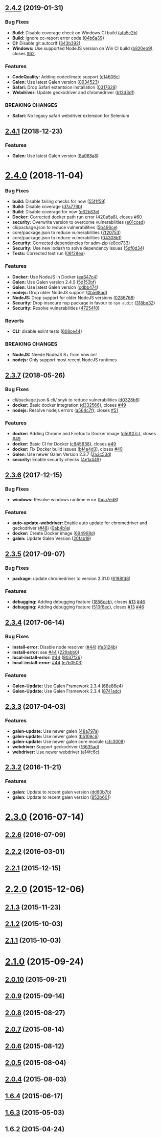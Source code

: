 ## [2.4.2](https://github.com/hypery2k/galenframework-cli/compare/v2.4.1...v2.4.2) (2019-01-31)


### Bug Fixes

* **Build:** Disable coverage check on Windows CI build ([afa5c2b](https://github.com/hypery2k/galenframework-cli/commit/afa5c2b))
* **Build:** Ignore cc-report error code ([04b6a39](https://github.com/hypery2k/galenframework-cli/commit/04b6a39))
* **CI:** Disable git autocrlf ([343b392](https://github.com/hypery2k/galenframework-cli/commit/343b392))
* **Windows:** Use supported NodeJS version on Win CI build ([b820eb9](https://github.com/hypery2k/galenframework-cli/commit/b820eb9)), closes [#62](https://github.com/hypery2k/galenframework-cli/issues/62)


### Features

* **CodeQuality:** Adding codeclimate support ([e14606c](https://github.com/hypery2k/galenframework-cli/commit/e14606c))
* **Galen:** Use latest Galen version ([0934523](https://github.com/hypery2k/galenframework-cli/commit/0934523))
* **Safari:** Drop Safari extentsion installation ([0317629](https://github.com/hypery2k/galenframework-cli/commit/0317629))
* **Webdriver:** Update geckodriver and chromedriver ([b13d3df](https://github.com/hypery2k/galenframework-cli/commit/b13d3df))


### BREAKING CHANGES

* **Safari:** No legacy safari  webdriver extension for Selenium



## [2.4.1](https://github.com/hypery2k/galenframework-cli/compare/v2.4.0...v2.4.1) (2018-12-23)


### Features

* **Galen:** Use latest Galen version ([8a068a8](https://github.com/hypery2k/galenframework-cli/commit/8a068a8))



# [2.4.0](https://github.com/hypery2k/galenframework-cli/compare/v2.3.7...v2.4.0) (2018-11-04)


### Bug Fixes

* **build:** Disable failing checks for now ([55f1f59](https://github.com/hypery2k/galenframework-cli/commit/55f1f59))
* **Build:** Disable coverage ([d7a776b](https://github.com/hypery2k/galenframework-cli/commit/d7a776b))
* **Build:** Disable coverage for now ([c62b83e](https://github.com/hypery2k/galenframework-cli/commit/c62b83e))
* **Docker:** Corrected docker path run error ([420a5a8](https://github.com/hypery2k/galenframework-cli/commit/420a5a8)), closes [#60](https://github.com/hypery2k/galenframework-cli/issues/60)
* **security:** Overwrite version to overcome vulnerabilities ([e01cced](https://github.com/hypery2k/galenframework-cli/commit/e01cced))
* cli/package.json to reduce vulnerabilities ([5b496ce](https://github.com/hypery2k/galenframework-cli/commit/5b496ce))
* core/package.json to reduce vulnerabilities ([7f20753](https://github.com/hypery2k/galenframework-cli/commit/7f20753))
* core/package.json to reduce vulnerabilities ([04308b1](https://github.com/hypery2k/galenframework-cli/commit/04308b1))
* **Security:** Corrected dependencies for adm-zip ([e8cd733](https://github.com/hypery2k/galenframework-cli/commit/e8cd733))
* **Security:** Use new lodash to solve dependency issues ([5df0d34](https://github.com/hypery2k/galenframework-cli/commit/5df0d34))
* **Tests:** Corrected test run ([06f28ea](https://github.com/hypery2k/galenframework-cli/commit/06f28ea))


### Features

* **Docker:** Use NodeJS in Docker ([ea647c4](https://github.com/hypery2k/galenframework-cli/commit/ea647c4))
* **Galen:** Use Galen version 2.4.0 ([5d153bf](https://github.com/hypery2k/galenframework-cli/commit/5d153bf))
* **Galen:** Use latest Galen version ([cdbb474](https://github.com/hypery2k/galenframework-cli/commit/cdbb474))
* **nodejs:** Drop older NodeJS support ([0b568ad](https://github.com/hypery2k/galenframework-cli/commit/0b568ad))
* **NodeJS:** Drop support for older NodeJS versions ([0286768](https://github.com/hypery2k/galenframework-cli/commit/0286768))
* **Security:** Drop insecure nsp package in favour to `npm audit` ([318be32](https://github.com/hypery2k/galenframework-cli/commit/318be32))
* **Security:** Resolve vulnerabilities ([4725410](https://github.com/hypery2k/galenframework-cli/commit/4725410))


### Reverts

* **CLI:** disable eslint tests ([608ce44](https://github.com/hypery2k/galenframework-cli/commit/608ce44))


### BREAKING CHANGES

* **NodeJS:** Neede NodeJS 8+ from now on!
* **nodejs:** Only support most recent NodeJS runtimes



## [2.3.7](https://github.com/hypery2k/galenframework-cli/compare/v2.3.6...v2.3.7) (2018-05-26)


### Bug Fixes

* cli/package.json & cli/.snyk to reduce vulnerabilities ([d0328b6](https://github.com/hypery2k/galenframework-cli/commit/d0328b6))
* **docker:** Basic docker integration ([d332566](https://github.com/hypery2k/galenframework-cli/commit/d332566)), closes [#49](https://github.com/hypery2k/galenframework-cli/issues/49)
* **nodejs:** Resolve nodejs errors ([a564c7f](https://github.com/hypery2k/galenframework-cli/commit/a564c7f)), closes [#51](https://github.com/hypery2k/galenframework-cli/issues/51)


### Features

* **docker:** Adding Chrome and Firefox to Docker image ([d50f07c](https://github.com/hypery2k/galenframework-cli/commit/d50f07c)), closes [#49](https://github.com/hypery2k/galenframework-cli/issues/49)
* **docker:** Basic CI for Docker ([c845838](https://github.com/hypery2k/galenframework-cli/commit/c845838)), closes [#49](https://github.com/hypery2k/galenframework-cli/issues/49)
* **docker:** Fix Docker build issues ([bf4a4d3](https://github.com/hypery2k/galenframework-cli/commit/bf4a4d3)), closes [#49](https://github.com/hypery2k/galenframework-cli/issues/49)
* **Galen:** Use newer Galen Version 2.3.7 ([2a3c53d](https://github.com/hypery2k/galenframework-cli/commit/2a3c53d))
* **security:** Enable security checks ([4e1a449](https://github.com/hypery2k/galenframework-cli/commit/4e1a449))



## [2.3.6](https://github.com/hypery2k/galenframework-cli/compare/v2.3.5...v2.3.6) (2017-12-15)


### Bug Fixes

* **windows:** Resolve windows runtime error ([bca7ed8](https://github.com/hypery2k/galenframework-cli/commit/bca7ed8))


### Features

* **auto-update-webdriver:** Enable auto update for chromedriver and geckodriver ([#48](https://github.com/hypery2k/galenframework-cli/issues/48)) ([0ab4b1e](https://github.com/hypery2k/galenframework-cli/commit/0ab4b1e))
* **docker:** Create Docker image ([694998d](https://github.com/hypery2k/galenframework-cli/commit/694998d))
* **galen:** Update Galen Version ([20fab19](https://github.com/hypery2k/galenframework-cli/commit/20fab19))



## [2.3.5](https://github.com/hypery2k/galenframework-cli/compare/v2.3.4...v2.3.5) (2017-09-07)


### Bug Fixes

* **package:** update chromedriver to version 2.31.0 ([6188fd8](https://github.com/hypery2k/galenframework-cli/commit/6188fd8))


### Features

* **debugging:** Adding debugging feature ([1856ccb](https://github.com/hypery2k/galenframework-cli/commit/1856ccb)), closes [#13](https://github.com/hypery2k/galenframework-cli/issues/13) [#46](https://github.com/hypery2k/galenframework-cli/issues/46)
* **debugging:** Adding debugging feature ([510f8ec](https://github.com/hypery2k/galenframework-cli/commit/510f8ec)), closes [#13](https://github.com/hypery2k/galenframework-cli/issues/13) [#46](https://github.com/hypery2k/galenframework-cli/issues/46)



## [2.3.4](https://github.com/hypery2k/galenframework-cli/compare/v2.3.3...v2.3.4) (2017-06-14)


### Bug Fixes

* **install-error:** Disable node resolver ([#44](https://github.com/hypery2k/galenframework-cli/issues/44)) ([fe3124b](https://github.com/hypery2k/galenframework-cli/commit/fe3124b))
* **install-error:** see [#44](https://github.com/hypery2k/galenframework-cli/issues/44) ([229abb0](https://github.com/hypery2k/galenframework-cli/commit/229abb0))
* **local-install-error:** [#44](https://github.com/hypery2k/galenframework-cli/issues/44) ([9037f36](https://github.com/hypery2k/galenframework-cli/commit/9037f36))
* **local-install-error:** [#44](https://github.com/hypery2k/galenframework-cli/issues/44) ([e7b0503](https://github.com/hypery2k/galenframework-cli/commit/e7b0503))


### Features

* **Galen-Update:** Use Galen Framework 2.3.4 ([68e86e4](https://github.com/hypery2k/galenframework-cli/commit/68e86e4))
* **Galen-Update:** Use Galen Framework 2.3.4 ([8741adc](https://github.com/hypery2k/galenframework-cli/commit/8741adc))



## [2.3.3](https://github.com/hypery2k/galenframework-cli/compare/v2.3.2...v2.3.3) (2017-04-03)


### Features

* **galen-update:** Use newer galen ([48a797a](https://github.com/hypery2k/galenframework-cli/commit/48a797a))
* **galen-update:** Use newer galen ([b5109c6](https://github.com/hypery2k/galenframework-cli/commit/b5109c6))
* **galen-update:** Use newer galen core module ([cfc3008](https://github.com/hypery2k/galenframework-cli/commit/cfc3008))
* **webdriver:** Support geckodriver ([16635ad](https://github.com/hypery2k/galenframework-cli/commit/16635ad))
* **webdriver:** Use newer webdriver ([a14fc6c](https://github.com/hypery2k/galenframework-cli/commit/a14fc6c))



## [2.3.2](https://github.com/hypery2k/galenframework-cli/compare/v2.3.1...v2.3.2) (2016-11-21)


### Features

* **galen:** Update to recent galen version ([dd80b7b](https://github.com/hypery2k/galenframework-cli/commit/dd80b7b))
* **galen:** Update to recent galen version ([852b601](https://github.com/hypery2k/galenframework-cli/commit/852b601))



# [2.3.0](https://github.com/hypery2k/galenframework-cli/compare/v2.2.6...v2.3.0) (2016-07-14)



## [2.2.6](https://github.com/hypery2k/galenframework-cli/compare/v2.2.5...v2.2.6) (2016-07-09)



## [2.2.2](https://github.com/hypery2k/galenframework-cli/compare/v2.2.1...v2.2.2) (2016-03-01)



## [2.2.1](https://github.com/hypery2k/galenframework-cli/compare/v2.2.0...v2.2.1) (2015-12-15)



# [2.2.0](https://github.com/hypery2k/galenframework-cli/compare/v2.1.3...v2.2.0) (2015-12-06)



## [2.1.3](https://github.com/hypery2k/galenframework-cli/compare/v2.1.2...v2.1.3) (2015-11-23)



## [2.1.2](https://github.com/hypery2k/galenframework-cli/compare/v2.1.1...v2.1.2) (2015-10-03)



## [2.1.1](https://github.com/hypery2k/galenframework-cli/compare/v2.1.0...v2.1.1) (2015-10-03)



# [2.1.0](https://github.com/hypery2k/galenframework-cli/compare/v2.0.10...v2.1.0) (2015-09-24)



## [2.0.10](https://github.com/hypery2k/galenframework-cli/compare/v2.0.9...v2.0.10) (2015-09-21)



## [2.0.9](https://github.com/hypery2k/galenframework-cli/compare/v2.0.8...v2.0.9) (2015-09-14)



## [2.0.8](https://github.com/hypery2k/galenframework-cli/compare/v2.0.7...v2.0.8) (2015-08-27)



## [2.0.7](https://github.com/hypery2k/galenframework-cli/compare/v2.0.6...v2.0.7) (2015-08-14)



## [2.0.6](https://github.com/hypery2k/galenframework-cli/compare/v2.0.5...v2.0.6) (2015-08-12)



## [2.0.5](https://github.com/hypery2k/galenframework-cli/compare/v2.0.4...v2.0.5) (2015-08-04)



## [2.0.4](https://github.com/hypery2k/galenframework-cli/compare/v2.0.3...v2.0.4) (2015-08-03)



## [1.6.4](https://github.com/hypery2k/galenframework-cli/compare/v1.6.3...v1.6.4) (2015-06-17)



## [1.6.3](https://github.com/hypery2k/galenframework-cli/compare/v1.6.2...v1.6.3) (2015-05-03)



## 1.6.2 (2015-04-24)



